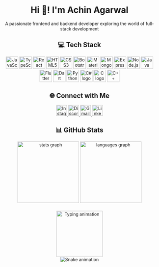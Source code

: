 <h1 align="center">Hi 👋! I'm Achin Agarwal</h1>
<p align="center">A passionate frontend and backend developer exploring the world of full-stack development</p>

###

<h2 align="center">💻 Tech Stack</h2>
<div align="center">
  <img src="https://cdn.jsdelivr.net/gh/devicons/devicon/icons/javascript/javascript-original.svg" height="40" alt="JavaScript logo" />
  <img src="https://cdn.jsdelivr.net/gh/devicons/devicon/icons/typescript/typescript-original.svg" height="40" alt="TypeScript logo" />
  <img src="https://cdn.jsdelivr.net/gh/devicons/devicon/icons/react/react-original.svg" height="40" alt="React logo" />
  <img src="https://cdn.jsdelivr.net/gh/devicons/devicon/icons/html5/html5-original.svg" height="40" alt="HTML5 logo" />
  <img src="https://cdn.jsdelivr.net/gh/devicons/devicon/icons/css3/css3-original.svg" height="40" alt="CSS3 logo" />
  <img src="https://cdn.jsdelivr.net/gh/devicons/devicon/icons/bootstrap/bootstrap-original.svg" height="40" alt="Bootstrap logo" />
  <img src="https://cdn.jsdelivr.net/gh/devicons/devicon/icons/materialui/materialui-original.svg" height="40" alt="Material UI logo" />
  <img src="https://cdn.jsdelivr.net/gh/devicons/devicon/icons/mongodb/mongodb-original.svg" height="40" alt="MongoDB logo" />
  <img src="https://cdn.jsdelivr.net/gh/devicons/devicon/icons/express/express-original.svg" height="40" alt="Express.js logo" />
  <img src="https://cdn.jsdelivr.net/gh/devicons/devicon/icons/nodejs/nodejs-original.svg" height="40" alt="Node.js logo" />
  <img src="https://cdn.jsdelivr.net/gh/devicons/devicon/icons/java/java-original.svg" height="40" alt="Java logo" />
  <img src="https://cdn.jsdelivr.net/gh/devicons/devicon/icons/flutter/flutter-original.svg" height="40" alt="Flutter logo" />
  <img src="https://cdn.jsdelivr.net/gh/devicons/devicon/icons/dart/dart-original.svg" height="40" alt="Dart logo" />
  <img src="https://cdn.jsdelivr.net/gh/devicons/devicon/icons/python/python-original.svg" height="40" alt="Python logo" />
  <img src="https://cdn.jsdelivr.net/gh/devicons/devicon/icons/csharp/csharp-original.svg" height="40" alt="C# logo" />
  <img src="https://cdn.jsdelivr.net/gh/devicons/devicon/icons/c/c-original.svg" height="40" alt="C logo" />
  <img src="https://cdn.jsdelivr.net/gh/devicons/devicon/icons/cplusplus/cplusplus-original.svg" height="40" alt="C++ logo" />
</div>

###

<h2 align="center">🌐 Connect with Me</h2>
<div align="center">
  <a href="https://www.instagram.com/achin3134/" target="_blank">
    <img src="https://img.shields.io/static/v1?message=Instagram&logo=instagram&label=&color=E4405F&logoColor=white&labelColor=&style=for-the-badge" height="35" alt="Instagram logo" />
  </a>
  <a href="https://discordapp.com/users/866521024564822046" target="_blank">
    <img src="https://img.shields.io/static/v1?message=Discord&logo=discord&label=&color=7289DA&logoColor=white&labelColor=&style=for-the-badge" height="35" alt="Discord logo" />
  </a>
  <a href="mailto:achinagarwal9044@gmail.com" target="_blank">
    <img src="https://img.shields.io/static/v1?message=Gmail&logo=gmail&label=&color=D14836&logoColor=white&labelColor=&style=for-the-badge" height="35" alt="Gmail logo" />
  </a>
  <a href="https://www.linkedin.com/in/achin-agarwal-5ba452296" target="_blank">
    <img src="https://img.shields.io/static/v1?message=LinkedIn&logo=linkedin&label=&color=0077B5&logoColor=white&labelColor=&style=for-the-badge" height="35" alt="LinkedIn logo" />
  </a>
</div>

###

<h2 align="center">📊 GitHub Stats</h2>
<div align="center">
  <img src="https://github-readme-stats.vercel.app/api?username=Achin-Agarwal&hide_title=false&hide_rank=false&show_icons=true&include_all_commits=true&count_private=true&disable_animations=false&theme=dracula&locale=en&hide_border=false" height="200" alt="stats graph" />
  <img src="https://github-readme-stats.vercel.app/api/top-langs?username=Achin-Agarwal&locale=en&hide_title=false&layout=compact&card_width=320&langs_count=5&theme=dracula&hide_border=false" height="200" alt="languages graph" />
</div>

###

<div align="center">
  <img src="https://media.giphy.com/media/3o7aD5tv1ogNBtDhDi/giphy.gif" height="150" alt="Typing animation" />
</div>

<div align="center">
  <img src="https://raw.githubusercontent.com/maurodesouza/maurodesouza/output/snake.svg" alt="Snake animation" />
</div>
